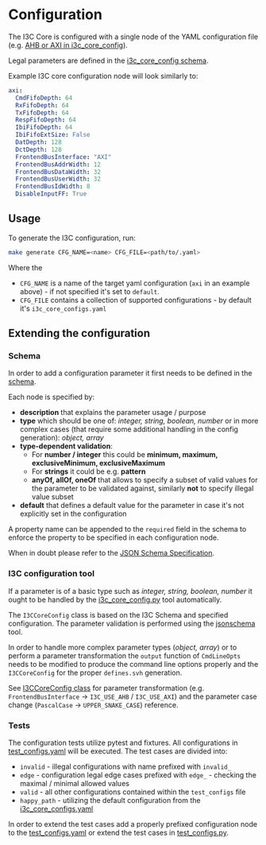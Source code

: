 # Configuration

The I3C Core is configured with a single node of the YAML configuration file (e.g. [AHB or AXI in i3c_core_config](../../i3c_core_configs.yaml)).

Legal parameters are defined in the [i3c_core_config schema](i3c_core_config.schema.json).

Example I3C core configuration node will look similarly to:
```yaml
axi:
  CmdFifoDepth: 64
  RxFifoDepth: 64
  TxFifoDepth: 64
  RespFifoDepth: 64
  IbiFifoDepth: 64
  IbiFifoExtSize: False
  DatDepth: 128
  DctDepth: 128
  FrontendBusInterface: "AXI"
  FrontendBusAddrWidth: 12
  FrontendBusDataWidth: 32
  FrontendBusUserWidth: 32
  FrontendBusIdWidth: 8
  DisableInputFF: True
```

## Usage

To generate the I3C configuration, run:

```bash
make generate CFG_NAME=<name> CFG_FILE=<path/to/.yaml>
```

Where the
* `CFG_NAME` is a name of the target yaml configuration (`axi` in an example above) - if not specified it's set to `default`.
* `CFG_FILE` contains a collection of supported configurations - by default it's `i3c_core_configs.yaml`

## Extending the configuration

### Schema

In order to add a configuration parameter it first needs to be defined in the [schema](i3c_core_config.schema.json).

Each node is specified by:
* **description** that explains the parameter usage / purpose
* **type** which should be one of: *integer, string, boolean, number* or in more complex cases (that require some additional handling in the config generation): *object, array*
* **type-dependent validation**:
    * For **number / integer** this could be **minimum, maximum, exclusiveMinimum, exclusiveMaximum**
    * For **strings** it could be e.g. **pattern**
    * **anyOf, allOf, oneOf** that allows to specify a subset of valid values for the parameter to be validated against, similarly **not** to specify illegal value subset
* **default** that defines a default value for the parameter in case it's not explicitly set in the configuration

A property name can be appended to the `required` field in the schema to enforce the property to be specified in each configuration node.

When in doubt please refer to the [JSON Schema Specification](https://json-schema.org/learn/glossary).

### I3C configuration tool

If a parameter is of a basic type such as *integer, string, boolean, number* it ought to be handled by the [i3c_core_config.py](i3c_core_config.py) tool automatically.

The `I3CCoreConfig` class is based on the I3C Schema and specified configuration.
The parameter validation is performed using the [jsonschema](https://pypi.org/project/jsonschema/) tool.

In order to handle more complex parameter types (*object, array*) or to perform a parameter transformation the `output` function of `CmdLineOpts` needs to be modified to produce the command line options properly and the `I3CCoreConfig` for the proper `defines.svh` generation.

See [I3CCoreConfig class](common.py) for parameter transformation (e.g. `FrontendBusInterface` -> `I3C_USE_AHB` / `I3C_USE_AXI`) and the parameter case change (`PascalCase` -> `UPPER_SNAKE_CASE`) reference.

### Tests

The configuration tests utilize pytest and fixtures.
All configurations in [test_configs.yaml](../../verification/tools/i3c_config/test_configs.yaml) will be executed.
The test cases are divided into:
* `invalid` - illegal configurations with name prefixed with `invalid_`
* `edge` - configuration legal edge cases prefixed with `edge_` - checking the maximal / minimal allowed values
* `valid` - all other configurations contained within the `test_configs` file
* `happy_path` - utilizing the default configuration from the [i3c_core_configs.yaml](../../i3c_core_configs.yaml)

In order to extend the test cases add a properly prefixed configuration node to the [test_configs.yaml](../.../verification/tools/i3c_config/test_configs.yaml) or extend the test cases in [test_configs.py](../../verification/tools/i3c_config/test_configs.py).
